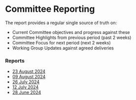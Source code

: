 # Committee Reporting

The report provides a regular single source of truth on:

* Current Committee objectives and progress against these
* Committee Highlights from previous period (past 2 weeks)
* Committee Focus for next period (next 2 weeks)
* Working Group Updates against agreed deliveries

### Reports <a href="#reports" id="reports"></a>

* [23 August 2024](https://docs.google.com/document/d/1Dzc2qC63Ix4npm5xHEkzf23V75dO5-lk02EAoscXZTo/edit?usp=sharing)
* [09 August 2024](https://docs.google.com/document/d/1khlpaplGK\_Q4tBpEKKs\_ywV9eb0SB8XLRObbHXEoDUA/edit?usp=sharing)
* [26 July 2024](https://docs.google.com/document/d/18uQYpkc\_hFmWLJ8uCa9M9Gdbr6q5GTPXaGZ4JQVUZ0Q/edit?usp=sharing)
* [12 July 2024](https://docs.google.com/document/d/1GZOWRfXM5o17P2fGZbIYF91Hnsp0kf-5x1PPQjNror0/edit?usp=sharing)
* [28 June 2024](https://docs.google.com/document/d/1qu7lTJwUUUK3Oc637yGe09jnIYrGb\_-EZkErMV-Fx5U/edit?usp=sharing)

